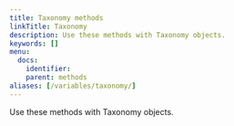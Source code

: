 ```yaml
---
title: Taxonomy methods
linkTitle: Taxonomy
description: Use these methods with Taxonomy objects.
keywords: []
menu:
  docs:
    identifier:
    parent: methods
aliases: [/variables/taxonomy/]
---
```


Use these methods with Taxonomy objects.
